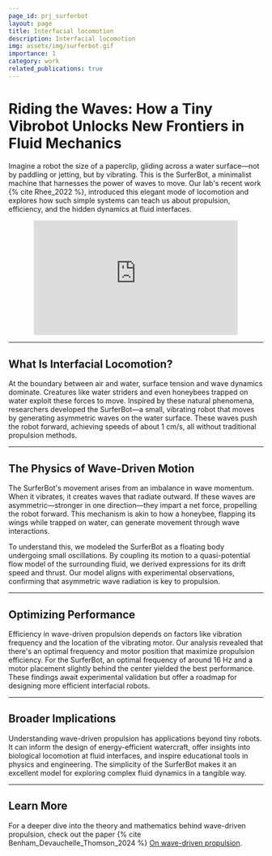 ```yaml
---
page_id: prj_surferbot
layout: page
title: Interfacial locomotion
description: Interfacial locomotion
img: assets/img/surferbot.gif
importance: 1
category: work
related_publications: true
---
```


# Riding the Waves: How a Tiny Vibrobot Unlocks New Frontiers in Fluid Mechanics

Imagine a robot the size of a paperclip, gliding across a water surface—not by paddling or jetting, but by vibrating. This is the SurferBot, a minimalist machine that harnesses the power of waves to move. Our lab's recent work {% cite Rhee_2022 %}, introduced this elegant mode of locomotion and explores how such simple systems can teach us about propulsion, efficiency, and the hidden dynamics at fluid interfaces.

<div style="width: 100%; display: flex; justify-content: center;">
  <div style="position: relative; width: 80%; padding-bottom: 45%; height: 0; overflow: hidden;">
    <iframe 
      src="https://www.youtube.com/embed/PQF6yGAs-TA?si=0qH_j8Lccw4ljD_3" 
      title="YouTube video player"
      style="position: absolute; top: 0; left: 0; width: 100%; height: 100%;"
      frameborder="0" 
      allow="accelerometer; autoplay; clipboard-write; encrypted-media; gyroscope; picture-in-picture; web-share"
      referrerpolicy="strict-origin-when-cross-origin" 
      allowfullscreen>
    </iframe>
  </div>
</div>



---

## What Is Interfacial Locomotion?

At the boundary between air and water, surface tension and wave dynamics dominate. Creatures like water striders and even honeybees trapped on water exploit these forces to move. Inspired by these natural phenomena, researchers developed the SurferBot—a small, vibrating robot that moves by generating asymmetric waves on the water surface. These waves push the robot forward, achieving speeds of about 1 cm/s, all without traditional propulsion methods.

---

## The Physics of Wave-Driven Motion

The SurferBot's movement arises from an imbalance in wave momentum. When it vibrates, it creates waves that radiate outward. If these waves are asymmetric—stronger in one direction—they impart a net force, propelling the robot forward. This mechanism is akin to how a honeybee, flapping its wings while trapped on water, can generate movement through wave interactions.

To understand this, we modeled the SurferBot as a floating body undergoing small oscillations. By coupling its motion to a quasi-potential flow model of the surrounding fluid, we derived expressions for its drift speed and thrust. Our model aligns with experimental observations, confirming that asymmetric wave radiation is key to propulsion.

---

## Optimizing Performance

Efficiency in wave-driven propulsion depends on factors like vibration frequency and the location of the vibrating motor. Our analysis revealed that there's an optimal frequency and motor position that maximize propulsion efficiency. For the SurferBot, an optimal frequency of around 16 Hz and a motor placement slightly behind the center yielded the best performance. These findings await experimental validation but offer a roadmap for designing more efficient interfacial robots.

---

## Broader Implications

Understanding wave-driven propulsion has applications beyond tiny robots. It can inform the design of energy-efficient watercraft, offer insights into biological locomotion at fluid interfaces, and inspire educational tools in physics and engineering. The simplicity of the SurferBot makes it an excellent model for exploring complex fluid dynamics in a tangible way.

---

## Learn More

For a deeper dive into the theory and mathematics behind wave-driven propulsion, check out the paper {% cite Benham_Devauchelle_Thomson_2024 %} [On wave-driven propulsion](https://www.cambridge.org/core/journals/journal-of-fluid-mechanics/article/on-wavedriven-propulsion/4A97169309E4F72418EFFFB7C843E7FD).
